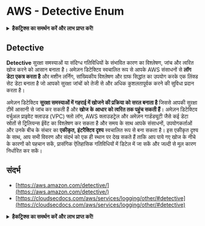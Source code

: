 # AWS - Detective Enum

<details>

<summary><strong>हैकट्रिक्स का समर्थन करें और लाभ प्राप्त करें!</strong></summary>

* यदि आप अपनी कंपनी को **हैकट्रिक्स में विज्ञापित** देखना चाहते हैं या यदि आप **PEASS के नवीनतम संस्करण या HackTricks को PDF में डाउनलोड करना चाहते हैं** तो [**सदस्यता योजनाएं**](https://github.com/sponsors/carlospolop) देखें!
* [**आधिकारिक PEASS और HackTricks स्वैग**](https://peass.creator-spring.com) प्राप्त करें
* [**The PEASS Family**](https://opensea.io/collection/the-peass-family) की खोज करें, हमारा विशेष [**NFTs**](https://opensea.io/collection/the-peass-family) संग्रह
* **💬 [**Discord समूह**](https://discord.gg/hRep4RUj7f) या [**टेलीग्राम समूह**](https://t.me/peass) में शामिल हों या मुझे **ट्विटर** 🐦 [**@carlospolopm**](https://twitter.com/carlospolopm)** का** **अनुसरण** करें।**
* **हैकट्रिक्स** और [**हैकट्रिक्स क्लाउड**](https://github.com/carlospolop/hacktricks-cloud) github repos में **पीआर जमा करके** अपने हैकिंग ट्रिक्स साझा करें।

</details>

## Detective

**Detective** सुरक्षा समस्याओं या संदिग्ध गतिविधियों के संभावित कारण का विश्लेषण, जांच और त्वरित खोज करने को आसान बनाता है। अमेज़न डिटेक्टिव स्वचालित रूप से आपके AWS संसाधनों से **लॉग डेटा एकत्र करता है** और मशीन लर्निंग, सांख्यिकीय विश्लेषण और ग्राफ सिद्धांत का उपयोग करके एक लिंक्ड सेट डेटा बनाता है जो आपको सुरक्षा जांचों को तेजी से और अधिक कुशलतापूर्वक करने की सुविधा प्रदान करता है।

अमेज़न डिटेक्टिव **सुरक्षा समस्याओं में गहराई में खोजने की प्रक्रिया को सरल बनाता है** जिससे आपकी सुरक्षा टीमें आसानी से जांच कर सकती हैं और **खोज के आधार को त्वरित तक पहुंच सकती हैं**। अमेज़न डिटेक्टिव वर्चुअल प्राइवेट क्लाउड (VPC) फ्लो लॉग, AWS क्लाउडट्रेल और अमेज़न गार्डड्यूटी जैसे कई डेटा स्रोतों से ट्रिलियन्स ईवेंट का विश्लेषण कर सकता है और समय के साथ आपके संसाधनों, उपयोगकर्ताओं और उनके बीच के संचार का **एकीकृत, इंटरैक्टिव दृश्य** स्वचालित रूप से बना सकता है। इस एकीकृत दृश्य के साथ, आप सभी विवरण और संदर्भ को एक ही स्थान पर देख सकते हैं ताकि आप पाये गए खोज के नीचे के कारणों को पहचान सकें, प्रासंगिक ऐतिहासिक गतिविधियों में डिटेल में जा सकें और जल्दी से मूल कारण निर्धारित कर सकें।

## संदर्भ

* [https://aws.amazon.com/detective/](https://aws.amazon.com/detective/)
* [https://cloudsecdocs.com/aws/services/logging/other/#detective](https://cloudsecdocs.com/aws/services/logging/other/#detective)

<details>

<summary><strong>हैकट्रिक्स का समर्थन करें और लाभ प्राप्त करें!</strong></summary>

* यदि आप अपनी कंपनी को **हैकट्रिक्स में विज्ञापित** देखना चाहते हैं या यदि आप **PEASS के नवीनतम संस्करण या HackTricks को PDF में डाउनलोड करना चाहते हैं** तो [**सदस्यता योजनाएं**](https://github.com/sponsors/carlospolop) देखें!
* [**आधिकारिक PEASS और HackTricks स्वैग**](https://peass.creator-spring.com) प्राप्त करें
* [**The PEASS Family**](https://opensea.io/collection/the-peass-family) की खोज करें, हमारा विशेष [**NFTs**](https://opensea.io/collection/the-peass-family) संग्रह
* **💬 [**Discord समूह**](https://discord.gg/hRep4RUj7f) या [**टेलीग्राम समूह**](https://t.me/peass) में शामिल हों या मुझे **ट्विटर** 🐦 [**@carlospolopm**](https://twitter.com/carlospolopm)** का** **अनुसरण** करें।**
* **हैकट्रिक्स** और [**हैकट्रिक्स क्लाउड**](https://github.com/carlospolop/hacktricks-cloud) github repos में **पीआर जमा करके** अपने हैकिंग ट्रिक्स साझा करें।

</details>
